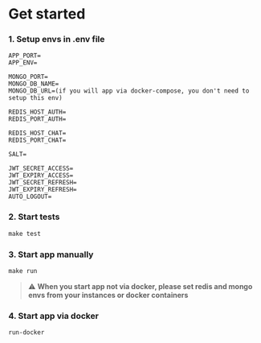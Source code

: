 # Get started

### 1. Setup envs in .env file
```
APP_PORT=
APP_ENV=

MONGO_PORT=
MONGO_DB_NAME=
MONGO_DB_URL=(if you will app via docker-compose, you don't need to setup this env)

REDIS_HOST_AUTH=
REDIS_PORT_AUTH=

REDIS_HOST_CHAT=
REDIS_PORT_CHAT=

SALT=

JWT_SECRET_ACCESS=
JWT_EXPIRY_ACCESS=
JWT_SECRET_REFRESH=
JWT_EXPIRY_REFRESH=
AUTO_LOGOUT=
```

### 2. Start tests
``` makefile
make test
```

### 3. Start app manually
``` makefile
make run
```
>:warning: **When you start app not via docker, please set redis and mongo envs from your instances or docker containers**

### 4. Start app via docker
``` makefile
run-docker
```